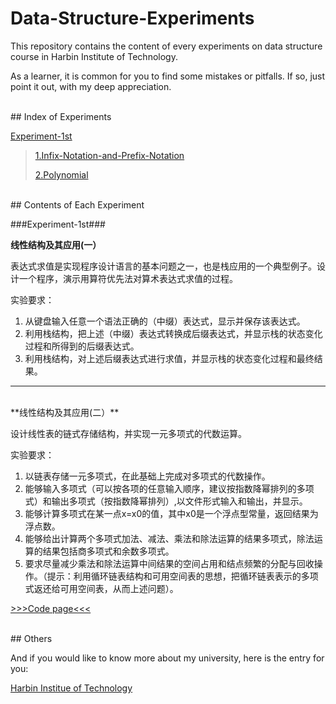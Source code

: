 # Data-Structure-Experiments

This repository contains the content of every experiments on data structure course in Harbin Institute of Technology.

As a learner, it is common for you to find some mistakes or pitfalls. If so, just point it out, with my deep appreciation.

<br>
## Index of Experiments

[Experiment-1st](#Experiment-1st)
> [1.Infix-Notation-and-Prefix-Notation](#Infix-Notation-and-Prefix-Notation)
>
> [2.Polynomial](#Polynomial)
>

<br>
## Contents of Each Experiment

###Experiment-1st###

**<a name="Experiment-1st"></a><a name="Infix-Notation-and-Prefix-Notation"></a>线性结构及其应用(一）**

表达式求值是实现程序设计语言的基本问题之一，也是栈应用的一个典型例子。设计一个程序，演示用算符优先法对算术表达式求值的过程。

实验要求：

1. 从键盘输入任意一个语法正确的（中缀）表达式，显示并保存该表达式。
2. 利用栈结构，把上述（中缀）表达式转换成后缀表达式，并显示栈的状态变化过程和所得到的后缀表达式。
3. 利用栈结构，对上述后缀表达式进行求值，并显示栈的状态变化过程和最终结果。

* * *

<br>
**<a name="Polynomial"></a>线性结构及其应用(二）**

设计线性表的链式存储结构，并实现一元多项式的代数运算。

实验要求：

1. 以链表存储一元多项式，在此基础上完成对多项式的代数操作。
2. 能够输入多项式（可以按各项的任意输入顺序，建议按指数降幂排列的多项式）和输出多项式（按指数降幂排列）,以文件形式输入和输出，并显示。
3. 能够计算多项式在某一点x=x0的值，其中x0是一个浮点型常量，返回结果为浮点数。
4. 能够给出计算两个多项式加法、减法、乘法和除法运算的结果多项式，除法运算的结果包括商多项式和余数多项式。
5. 要求尽量减少乘法和除法运算中间结果的空间占用和结点频繁的分配与回收操作。（提示：利用循环链表结构和可用空间表的思想，把循环链表表示的多项式返还给可用空间表，从而上述问题）。

[>>>Code page<<<][1]

<br>
## Others

And if you would like to know more about my university, here is the entry for you:

[Harbin Institue of Technology][100]

[1]: https://github.com/ANDI-Mckee/Data-Structure-Experiments/tree/master/The-1st "Go to the code page"
[100]: https://en.wikipedia.org/wiki/Harbin_Institute_of_Technology "More information"
